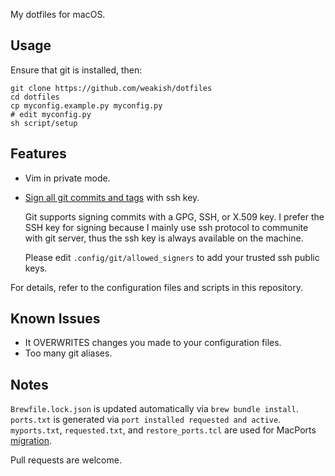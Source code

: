 My dotfiles for macOS.

## Usage

Ensure that git is installed, then:

    git clone https://github.com/weakish/dotfiles
    cd dotfiles
    cp myconfig.example.py myconfig.py
    # edit myconfig.py
    sh script/setup

## Features

- Vim in private mode.

- [Sign all git commits and tags][git-sign] with ssh key.

    Git supports signing commits with a GPG, SSH, or X.509 key.
    I prefer the SSH key for signing because I mainly use ssh protocol to communite with git server, thus the ssh key is always available on the machine.

    Please edit `.config/git/allowed_signers` to add your trusted ssh public keys.

[git-sign]: https://blog.gitbutler.com/signing-commits-in-git-explained/

For details, refer to the configuration files and scripts in this repository.

## Known Issues

- It OVERWRITES changes you made to your configuration files.
- Too many git aliases.

## Notes

`Brewfile.lock.json` is updated automatically via `brew bundle install`.
`ports.txt` is generated via `port installed requested and active`.
`myports.txt`, `requested.txt`, and `restore_ports.tcl` are used for MacPorts [migration].

Pull requests are welcome.

[migration]: https://trac.macports.org/wiki/Migration
